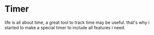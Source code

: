 # Timer
life is all about time, a great tool to track time may be useful. that's why i started to make a special timer to include all features i need.
